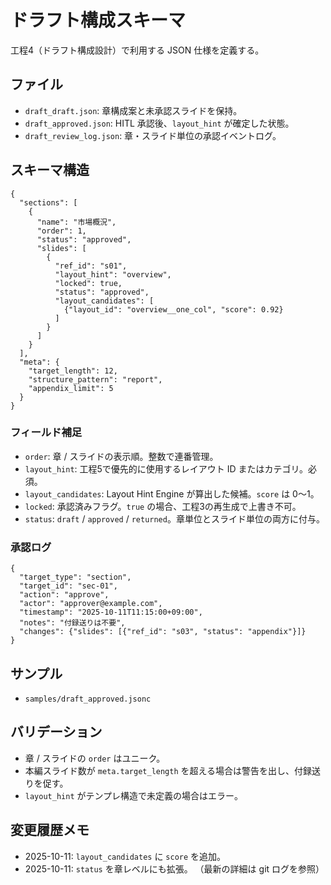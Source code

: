 # ドラフト構成スキーマ

工程4（ドラフト構成設計）で利用する JSON 仕様を定義する。

## ファイル
- `draft_draft.json`: 章構成案と未承認スライドを保持。
- `draft_approved.json`: HITL 承認後、`layout_hint` が確定した状態。
- `draft_review_log.json`: 章・スライド単位の承認イベントログ。

## スキーマ構造
```jsonc
{
  "sections": [
    {
      "name": "市場概況",
      "order": 1,
      "status": "approved",
      "slides": [
        {
          "ref_id": "s01",
          "layout_hint": "overview",
          "locked": true,
          "status": "approved",
          "layout_candidates": [
            {"layout_id": "overview__one_col", "score": 0.92}
          ]
        }
      ]
    }
  ],
  "meta": {
    "target_length": 12,
    "structure_pattern": "report",
    "appendix_limit": 5
  }
}
```

### フィールド補足
- `order`: 章 / スライドの表示順。整数で連番管理。
- `layout_hint`: 工程5で優先的に使用するレイアウト ID またはカテゴリ。必須。
- `layout_candidates`: Layout Hint Engine が算出した候補。`score` は 0〜1。
- `locked`: 承認済みフラグ。`true` の場合、工程3の再生成で上書き不可。
- `status`: `draft` / `approved` / `returned`。章単位とスライド単位の両方に付与。

### 承認ログ
```jsonc
{
  "target_type": "section",
  "target_id": "sec-01",
  "action": "approve",
  "actor": "approver@example.com",
  "timestamp": "2025-10-11T11:15:00+09:00",
  "notes": "付録送りは不要",
  "changes": {"slides": [{"ref_id": "s03", "status": "appendix"}]}
}
```

## サンプル
- `samples/draft_approved.jsonc`

## バリデーション
- 章 / スライドの `order` はユニーク。
- 本編スライド数が `meta.target_length` を超える場合は警告を出し、付録送りを促す。
- `layout_hint` がテンプレ構造で未定義の場合はエラー。

## 変更履歴メモ
- 2025-10-11: `layout_candidates` に `score` を追加。
- 2025-10-11: `status` を章レベルにも拡張。
（最新の詳細は git ログを参照）
